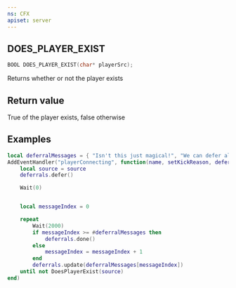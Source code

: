 ```yaml
---
ns: CFX
apiset: server
---
```

## DOES_PLAYER_EXIST

```c
BOOL DOES_PLAYER_EXIST(char* playerSrc);
```

Returns whether or not the player exists

## Return value
True of the player exists, false otherwise

## Examples

```lua
local deferralMessages = { "Isn't this just magical!", "We can defer all day!", "You'll get in eventually", "You're totally not going to sit here forever", "The Fruit Tree is a lie" }
AddEventHandler("playerConnecting", function(name, setKickReason, deferrals)
    local source = source
    deferrals.defer()

    Wait(0)


    local messageIndex = 0

    repeat
        Wait(2000)
        if messageIndex >= #deferralMessages then
            deferrals.done()
        else
            messageIndex = messageIndex + 1
        end
        deferrals.update(deferralMessages[messageIndex])
    until not DoesPlayerExist(source)
end)
```
